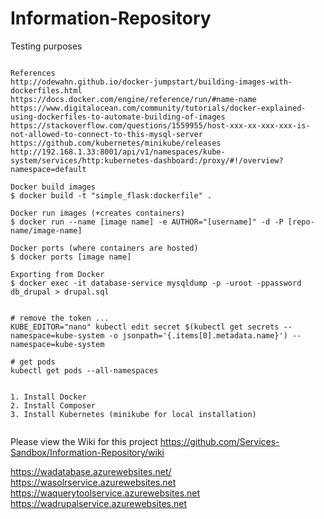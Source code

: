 # Information-Repository
Testing purposes

```

References
http://odewahn.github.io/docker-jumpstart/building-images-with-dockerfiles.html
https://docs.docker.com/engine/reference/run/#name-name
https://www.digitalocean.com/community/tutorials/docker-explained-using-dockerfiles-to-automate-building-of-images
https://stackoverflow.com/questions/1559955/host-xxx-xx-xxx-xxx-is-not-allowed-to-connect-to-this-mysql-server
https://github.com/kubernetes/minikube/releases
http://192.168.1.33:8001/api/v1/namespaces/kube-system/services/http:kubernetes-dashboard:/proxy/#!/overview?namespace=default

Docker build images
$ docker build -t "simple_flask:dockerfile" .

Docker run images (+creates containers)
$ docker run --name [image name] -e AUTHOR="[username]" -d -P [repo-name/image-name]

Docker ports (where containers are hosted)
$ docker ports [image name]

Exporting from Docker
$ docker exec -it database-service mysqldump -p -uroot -ppassword db_drupal > drupal.sql


# remove the token ...
KUBE_EDITOR="nano" kubectl edit secret $(kubectl get secrets --namespace=kube-system -o jsonpath='{.items[0].metadata.name}') --namespace=kube-system

# get pods
kubectl get pods --all-namespaces


1. Install Docker
2. Install Composer
3. Install Kubernetes (minikube for local installation)


```


Please view the Wiki for this project
https://github.com/Services-Sandbox/Information-Repository/wiki




https://wadatabase.azurewebsites.net/
https://wasolrservice.azurewebsites.net
https://waquerytoolservice.azurewebsites.net
https://wadrupalservice.azurewebsites.net



